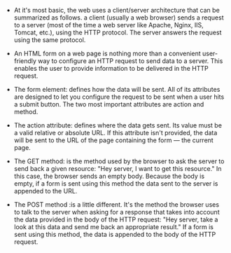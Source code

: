 * At it's most basic, the web uses a client/server architecture that can be summarized as follows. a 
client (usually a web browser) sends a request to a server (most of the time a web server like Apache, Nginx, IIS, Tomcat, etc.), 
using the HTTP protocol. The server answers the request using the same protocol.


* An HTML form on a web page is nothing more than a convenient user-friendly way to configure an HTTP request to send data to a server. 
This enables the user to provide information to be delivered in the HTTP request.

* The form element: defines how the data will be sent. All of its attributes are designed to let you configure the request to be sent when
 a user hits a submit button. The two most important attributes are action and method.


* The action attribute: defines where the data gets sent. Its value must be a valid relative or absolute URL. If this attribute isn't provided,
 the data will be sent to the URL of the page containing the form — the current page.

* The GET method: is the method used by the browser to ask the server to send back a given resource: "Hey server, I want to get this resource." 
 In this case, the browser sends an empty body. Because the body is empty, if a form is sent using this method the data sent to the server
 is appended to the URL.
 
* The POST method :is a little different. It's the method the browser uses to talk to the server when asking for a response that takes 
into account the data provided in the body of the HTTP request: "Hey server, take a look at this data and send me back an appropriate 
result." If a form is sent using this method, the data is appended to the body of the HTTP request.
